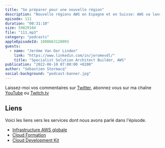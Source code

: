 ```yaml
---
title: "Se préparer pour une nouvelle région"
description: "Nouvelle régions AWS en Espagne et en Suisse: AWS va lancer deux nouvelles régions en europe en 2022. Dans cet épisode, nous expiquons ce qu'est une région, une zone de disponibilité et pourquoi choisir de déployer sur telle ou telle région.  Nous parlons aussi des principaux outils qui permettent de gérer votre infrastructure comme du code (Cloud Development Kit) et les points auxquels vous devrez porter votre attention avant de déployer votre infrastructure sur une nouvelle région."
episode: 111
duration: "00:31:10"
size: 59829104
file: "111.mp3"
category: "podcasts"
appleEpisodeId: 1000663120093
guests:
  - name: "Jerôme Van Der Linden"
    link: "https://www.linkedin.com/in/jeromevdl/"
    title: "Specialist Solution Architect Builder, AWS"
publication: "2022-06-10 07:00:00 +0200"
author: "Sébastien Stormacq"
social-background: "podcast-banner.jpg"
---
```


Laissez-moi vos commentaires sur [Twitter](https://twitter.com/sebsto), abonnez vous sur ma chaîne [YouTube](https://www.youtube.com/sebsto) ou [Twitch.tv](https://www.twitch.tv/sebAWS)

## Liens

Voici les liens vers les services dont nous avons parlé dans l'épisode.

- [Infrastructure AWS globale](https://aws.amazon.com/about-aws/global-infrastructure/)
- [Cloud Formation](https://aws.amazon.com/cloudformation)
- [Cloud Development Kit](https://github.com/aws/aws-cdk)
